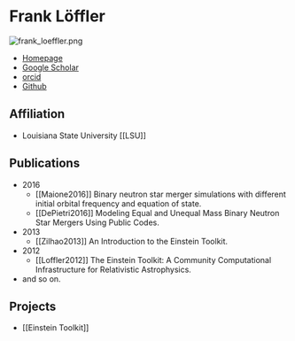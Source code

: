 # Frank Löffler

![frank_loeffler.png](frank_loeffler.png)

* [Homepage](https://www.cct.lsu.edu/~knarf/)
* [Google Scholar](https://scholar.google.com/citations?hl=zh-CN&user=Vew85fYAAAAJ&view_op=list_works&citft=1&email_for_op=yuliumutian%40gmail.com&gmla=AJsN-F6l19FotpKnrO8fJyrWTKAUneS_fEpK0zMK5zOZw9hXEMClCnnAPzq8vqmlhQAadbI-v5Q6tBOibal4_H3feidbpfKleVmqU7VGSRPnE6nUp9ccqEszw-vrGQb6N7GKMDKxlZm_827IbwhWWaxF5Gk5b79VisevwTi8rCnHhoRfX1jZr8KiMvIhOK2hmxBAA7ZXBvwFWbINGP3kNNSlnX6o9R9OpxDrXmsntYLi_M6i8bVCnJRDGRMqlaNfy67ZXC_hrKsQ)
* [orcid](http://orcid.org/0000-0001-6643-6323)
* [Github](https://github.com/knarrff)

## Affiliation

* Louisiana State University [[LSU]] 

## Publications

- 2016
    - [[Maione2016]] Binary neutron star merger simulations with different initial orbital frequency and equation of state.
    - [[DePietri2016]] Modeling Equal and Unequal Mass Binary Neutron Star Mergers Using Public Codes.
- 2013
	- [[Zilhao2013]] An Introduction to the Einstein Toolkit.
- 2012
	- [[Loffler2012]] The Einstein Toolkit: A Community Computational Infrastructure for Relativistic Astrophysics.
- and so on.

## Projects

* [[Einstein Toolkit]]